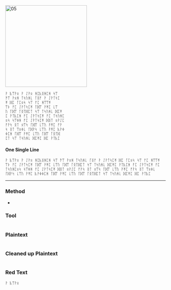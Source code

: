<img src="https://github.com/iBotPeaches/cicada_3301/raw/master/liber_primus/06.jpg" width="256" alt="05">

```
ᚹ ᚣᛠᚹᛟ ᚹ ᛇᚹᛟ ᚻᛈᚣᛝᚻᛈᚻ ᛋᛠ
ᚫᛠ ᚹᛟᚻ ᛏᛋᚢᚻᚳ ᚪᛝᚠ ᚹ ᛇᚹᛏᛋᛈ
ᛡ ᛞᛈ ᚪᛈᛟᛋ ᛋᛠ ᚠᛈ ᚻᛠᛠᛡ
ᛠᚦ ᚠᛈ ᛇᚹᛏᛋᛈᛡ ᚪᛞᛠ ᚹᛡᛈ ᚳᛠ
ᚢ ᚪᛞᛠ ᚪᛝᛏᛞᛈᛏ ᛋᛠ ᛏᛋᚢᚻᚳ ᛞᛈᛡ
ᛈ ᚹᛏᚣᛈᚻ ᚠᛈ ᛇᚹᛏᛋᛈᛡ ᚠᛈ ᛏᛋᚢᚻᛈ
ᛟᛋ ᛋᛠᛄᚻ ᚠᛈ ᛇᚹᛏᛋᛈᛡ ᛞᛝᛏ ᛟᚹᛇᛈ
ᚠᚹᛋ ᛝᛏ ᛟᛠᛋ ᚪᛞᛠ ᚳᛠᚢ ᚹᛡᛈ ᚠᚹ
ᛋ ᛝᛏ ᛠᛟᛄᚳ ᚪᛞᚹᛋ ᚳᛠᚢ ᚹᛡᛈ ᚣᚹᛄ
ᛄᛈᚻ ᚪᛞᛠ ᚹᛡᛈ ᚳᛠᚢ ᚪᛞᛠ ᚪᛝᛏᛞ
ᛈᛏ ᛋᛠ ᛏᛋᚢᚻᚳ ᛞᛈᛡᛈ ᛞᛈ ᚹᛏᚣᛈ
```

#### One Single Line

```
ᚹ ᚣᛠᚹᛟ ᚹ ᛇᚹᛟ ᚻᛈᚣᛝᚻᛈᚻ ᛋᛠ ᚫᛠ ᚹᛟᚻ ᛏᛋᚢᚻᚳ ᚪᛝᚠ ᚹ ᛇᚹᛏᛋᛈᛡ ᛞᛈ ᚪᛈᛟᛋ ᛋᛠ ᚠᛈ ᚻᛠᛠᛡ ᛠᚦ ᚠᛈ ᛇᚹᛏᛋᛈᛡ ᚪᛞᛠ ᚹᛡᛈ ᚳᛠᚢ ᚪᛞᛠ ᚪᛝᛏᛞᛈᛏ ᛋᛠ ᛏᛋᚢᚻᚳ ᛞᛈᛡᛈ ᚹᛏᚣᛈᚻ ᚠᛈ ᛇᚹᛏᛋᛈᛡ ᚠᛈ ᛏᛋᚢᚻᛈᛟᛋ ᛋᛠᛄᚻ ᚠᛈ ᛇᚹᛏᛋᛈᛡ ᛞᛝᛏ ᛟᚹᛇᛈ ᚠᚹᛋ ᛝᛏ ᛟᛠᛋ ᚪᛞᛠ ᚳᛠᚢ ᚹᛡᛈ ᚠᚹᛋ ᛝᛏ ᛠᛟᛄᚳ ᚪᛞᚹᛋ ᚳᛠᚢ ᚹᛡᛈ ᚣᚹᛄᛄᛈᚻ ᚪᛞᛠ ᚹᛡᛈ ᚳᛠᚢ ᚪᛞᛠ ᚪᛝᛏᛞᛈᛏ ᛋᛠ ᛏᛋᚢᚻᚳ ᛞᛈᛡᛈ ᛞᛈ ᚹᛏᚣᛈ
```

---

### Method

* 

### Tool

```

```

### Plaintext

```

```

### Cleaned up Plaintext

```

```

### Red Text

```
ᚹ ᚣᛠᚹᛟ
```
